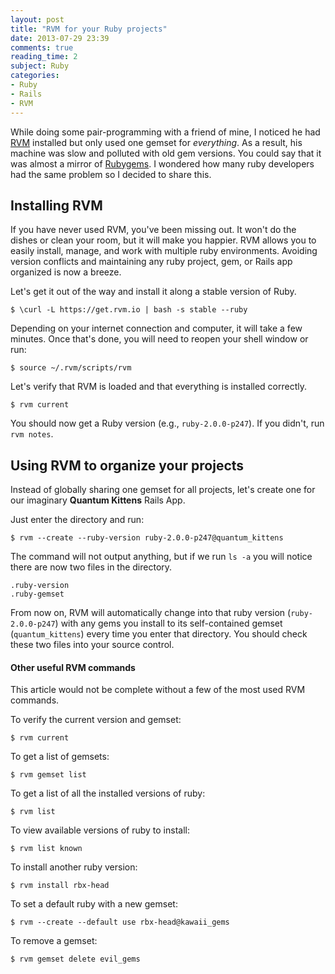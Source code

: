 ```yaml
---
layout: post
title: "RVM for your Ruby projects"
date: 2013-07-29 23:39
comments: true
reading_time: 2
subject: Ruby
categories: 
- Ruby
- Rails
- RVM
---
```

While doing some pair-programming with a friend of mine, I noticed he had [RVM](https://www.rvm.io) installed but only used one gemset for *everything*. As a result, his machine was slow and polluted with old gem versions. You could say that it was almost a mirror of [Rubygems](http://www.rubygems.org). I wondered how many ruby developers had the same problem so I decided to share this.


## Installing RVM

If you have never used RVM, you've been missing out. It won't do the dishes or clean your room, but it will make you happier. RVM allows you to easily install, manage, and work with multiple ruby environments. Avoiding version conflicts and maintaining any ruby project, gem, or Rails app organized is now a breeze.

Let's get it out of the way and install it along a stable version of Ruby.

	$ \curl -L https://get.rvm.io | bash -s stable --ruby
	
Depending on your internet connection and computer, it will take a few minutes. Once that's done, you will need to reopen your shell window or run:
	
	$ source ~/.rvm/scripts/rvm

Let's verify that RVM is loaded and that everything is installed correctly. 

	$ rvm current

You should now get a Ruby version (e.g., `ruby-2.0.0-p247`). If you didn't, run `rvm notes`.
	
## Using RVM to organize your projects

Instead of globally sharing one gemset for all projects, let's create one for our imaginary **Quantum Kittens** Rails App.

Just enter the directory and run:

	$ rvm --create --ruby-version ruby-2.0.0-p247@quantum_kittens
	
The command will not output anything, but if we run `ls -a` you will notice there are now two files in the directory.
	
	.ruby-version
	.ruby-gemset

From now on, RVM will automatically change into that ruby version (`ruby-2.0.0-p247`) with any gems you install to its self-contained gemset (`quantum_kittens`) every time you enter that directory. You should check these two files into your source control.


#### Other useful RVM commands

This article would not be complete without a few of the most used RVM commands.

To verify the current version and gemset:

	$ rvm current

To get a list of gemsets:
	
	$ rvm gemset list

To get a list of all the installed versions of ruby:

	$ rvm list	
	
To view available versions of ruby to install:
	
	$ rvm list known

To install	another ruby version:
	
    $ rvm install rbx-head
    
To set a default ruby with a new gemset:
	
	$ rvm --create --default use rbx-head@kawaii_gems

To remove a gemset:

	$ rvm gemset delete evil_gems
